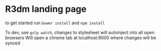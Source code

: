 # R3dm landing page

to get started run `bower install` and `npm install`

To dev, use `gulp watch`, changes to stylesheet will autoinject into all open browsers
Will open a chrome tab at localhost:9000 where changes will be synced
